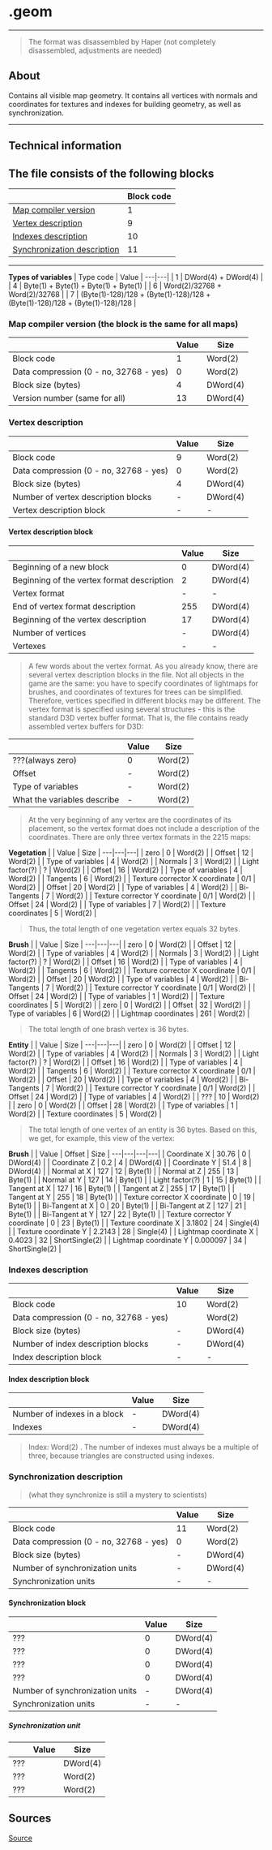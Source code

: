 # .geom

___

> The format was disassembled by Haper (not completely disassembled, adjustments are needed)

## About

Contains all visible map geometry. It contains all vertices with normals and coordinates for textures and indexes for building geometry, as well as synchronization.

___

## Technical information

## The file consists of the following blocks

|  | Block code |
---|---|
| [Map compiler version](#map-compiler-version-the-block-is-the-same-for-all-maps) | 1 |
| [Vertex description](#vertex-description) | 9 |
| [Indexes description](#indexes-description) | 10 |
| [Synchronization description](#synchronization-description) | 11 |

___

**Types of variables**
| Type code | Value |
---|---|
| 1 | DWord(4) + DWord(4) |
| 4 | Byte(1) + Byte(1) + Byte(1) + Byte(1) |
| 6 | Word(2)/32768 + Word(2)/32768 |
| 7 | (Byte(1)-128)/128 + (Byte(1)-128)/128 + (Byte(1)-128)/128 + (Byte(1)-128)/128 |

### Map compiler version (the block is the same for all maps)

|  | Value | Size |
---|---|---|
| Block code | 1 | Word(2) |
| Data compression (0 - no, 32768 - yes) | 0 | Word(2) |
| Block size (bytes) | 4 | DWord(4) |
| Version number (same for all) | 13 | DWord(4) |

### Vertex description

|  | Value | Size |
---|---|---|
| Block code | 9 | Word(2) |
| Data compression (0 - no, 32768 - yes) | 0 | Word(2) |
| Block size (bytes) | 4 | DWord(4) |
| Number of vertex description blocks | - | DWord(4) |
| Vertex description block | - | - |

#### Vertex description block

|  | Value | Size |
---|---|---|
| Beginning of a new block | 0 | DWord(4) |
| Beginning of the vertex format description | 2 | DWord(4) |
| Vertex format | - | - |
| End of vertex format description | 255 | DWord(4) |
| Beginning of the vertex description | 17 | DWord(4) |
| Number of vertices | - | DWord(4) |
| Vertexes | - | - |

> A few words about the vertex format. As you already know, there are several vertex description blocks in the file. Not all objects in the game are the same: you have to specify coordinates of lightmaps for brushes, and coordinates of textures for trees can be simplified. Therefore, vertices specified in different blocks may be different. The vertex format is specified using several structures - this is the standard D3D vertex buffer format. That is, the file contains ready assembled vertex buffers for D3D:

|  | Value | Size |
---|---|---|
| ???(always zero) | 0 | Word(2) |
| Offset | - | Word(2) |
| Type of variables | - | Word(2) |
| What the variables describe | - | Word(2) |

> At the very beginning of any vertex are the coordinates of its placement, so the vertex format does not include a description of the coordinates. There are only three vertex formats in the 2215 maps:

**Vegetation**
|  | Value | Size |
---|---|---|
| zero | 0 | Word(2) |
| Offset | 12 | Word(2) |
| Type of variables | 4 | Word(2) |
| Normals | 3 | Word(2) |
| Light factor(?) | ? | Word(2) |
| Offset | 16 | Word(2) |
| Type of variables | 4 | Word(2) |
| Tangents | 6 | Word(2) |
| Texture corrector X coordinate | 0/1 | Word(2) |
| Offset | 20 | Word(2) |
| Type of variables | 4 | Word(2) |
| Bi-Tangents | 7 | Word(2) |
| Texture corrector Y coordinate | 0/1 | Word(2) |
| Offset | 24 | Word(2) |
| Type of variables | 7 | Word(2) |
| Texture coordinates | 5 | Word(2) |

> Thus, the total length of one vegetation vertex equals 32 bytes.

**Brush**
|  | Value | Size |
---|---|---|
| zero | 0 | Word(2) |
| Offset | 12 | Word(2) |
| Type of variables | 4 | Word(2) |
| Normals | 3 | Word(2) |
| Light factor(?) | ? | Word(2) |
| Offset | 16 | Word(2) |
| Type of variables | 4 | Word(2) |
| Tangents | 6 | Word(2) |
| Texture corrector X coordinate | 0/1 | Word(2) |
| Offset | 20 | Word(2) |
| Type of variables | 4 | Word(2) |
| Bi-Tangents | 7 | Word(2) |
| Texture corrector Y coordinate | 0/1 | Word(2) |
| Offset | 24 | Word(2) |
| Type of variables | 1 | Word(2) |
| Texture coordinates | 5 | Word(2) |
| zero | 0 | Word(2) |
| Offset | 32 | Word(2) |
| Type of variables | 6 | Word(2) |
| Lightmap coordinates | 261 | Word(2) |

> The total length of one brash vertex is 36 bytes.

**Entity**
|  | Value | Size |
---|---|---|
| zero | 0 | Word(2) |
| Offset | 12 | Word(2) |
| Type of variables | 4 | Word(2) |
| Normals | 3 | Word(2) |
| Light factor(?) | ? | Word(2) |
| Offset | 16 | Word(2) |
| Type of variables | 4 | Word(2) |
| Tangents | 6 | Word(2) |
| Texture corrector X coordinate | 0/1 | Word(2) |
| Offset | 20 | Word(2) |
| Type of variables | 4 | Word(2) |
| Bi-Tangents | 7 | Word(2) |
| Texture corrector Y coordinate | 0/1 | Word(2) |
| Offset | 24 | Word(2) |
| Type of variables | 4 | Word(2) |
| ??? | 10 | Word(2) |
| zero | 0 | Word(2) |
| Offset | 28 | Word(2) |
| Type of variables | 1 | Word(2) |
| Texture coordinates | 5 | Word(2) |

> The total length of one vertex of an entity is 36 bytes.
> Based on this, we get, for example, this view of the vertex:

**Brush**
|  | Value | Offset | Size |
---|---|---|---|
| Coordinate X | 30.76 | 0 | DWord(4) |
| Coordinate Z | 0.2 | 4 | DWord(4) |
| Coordinate Y | 51.4 | 8 | DWord(4) |
| Normal at X | 127 | 12 | Byte(1) |
| Normal at Z | 255 | 13 | Byte(1) |
| Normal at Y | 127 | 14 | Byte(1) |
| Light factor(?) | 1 | 15 | Byte(1) |
| Tangent at X | 127 | 16 | Byte(1) |
| Tangent at Z | 255 | 17 | Byte(1) |
| Tangent at Y | 255 | 18 | Byte(1) |
| Texture corrector X coordinate | 0 | 19 | Byte(1) |
| Bi-Tangent at X | 0 | 20 | Byte(1) |
| Bi-Tangent at Z | 127 | 21 | Byte(1) |
| Bi-Tangent at Y | 127 | 22 | Byte(1) |
| Texture corrector Y coordinate | 0 | 23 | Byte(1) |
| Texture coordinate X | 3.1802 | 24 | Single(4) |
| Texture coordinate Y | 2.2143 | 28 | Single(4) |
| Lightmap coordinate X | 0.4023 | 32 | ShortSingle(2) |
| Lightmap coordinate Y | 0.000097 | 34 | ShortSingle(2) |

### Indexes description

|  | Value | Size |
---|---|---|
| Block code | 10 | Word(2) |
| Data compression (0 - no, 32768 - yes) |  | Word(2) |
| Block size (bytes) | - | DWord(4) |
| Number of index description blocks | - | DWord(4) |
| Index description block | - | - |

#### Index description block

|  | Value | Size |
---|---|---|
| Number of indexes in a block | - | DWord(4) |
| Indexes | - | DWord(4) |

> Index: Word(2) .
> The number of indexes must always be a multiple of three, because triangles are constructed using indexes.

### Synchronization description

> (what they synchronize is still a mystery to scientists)

|  | Value | Size |
---|---|---|
| Block code | 11 | Word(2) |
| Data compression (0 - no, 32768 - yes) | 0 | Word(2) |
| Block size (bytes) | - | DWord(4) |
| Number of synchronization units | - | DWord(4) |
| Synchronization units | - | - |

#### Synchronization block

|  | Value | Size |
---|---|---|
| ??? | 0 | DWord(4) |
| ??? | 0 | DWord(4) |
| ??? | 0 | DWord(4) |
| ??? | 0 | DWord(4) |
| Number of synchronization units | - | DWord(4) |
| Synchronization units | - | - |

##### Synchronization unit

|  | Value | Size |
---|---|---|
| ??? |  | DWord(4) |
| ??? |  | Word(2) |
| ??? |  | Word(2) |

## Sources

[Source](http://stalkerin.gameru.net/wiki/index.php?title=Level.geom)
